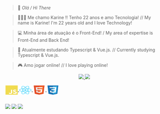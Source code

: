 > 🤩 *Olá / Hi There*

> 👩🏾‍💻 Me chamo Karine !! Tenho 22 anos e amo Tecnologia! // My name is Karine! I'm 22 years old and I love Technology!
 
> 💻 Minha área de atuação é o Front-End! / My area of expertise is Front-End and Back End!

>🌱 Atualmente estudando Typescript & Vue.js. // Currently studying Typescript & Vue.js.

>🎮 Amo jogar online! //  I love playing online!


 <div align="center">
  <a href="https://github.com/karinelucia">
  <img height="180em" src="https://github-readme-stats.vercel.app/api?username=karinelucia&show_icons=true&theme=dracula&include_all_commits=true&count_private=true"/>
  <img height="180em" src="https://github-readme-stats.vercel.app/api/top-langs/?username=karinelucia&layout=compact&langs_count=7&theme=dark"/>
</div>
 
 <div style="display: inline_block"><br>
  <img align="center" alt="Rafa-Js" height="30" width="40" src="https://raw.githubusercontent.com/devicons/devicon/master/icons/javascript/javascript-plain.svg">
  <img align="center" alt="Rafa-React" height="30" width="40" src="https://raw.githubusercontent.com/devicons/devicon/master/icons/react/react-original.svg">
  <img align="center" alt="Rafa-HTML" height="30" width="40" src="https://raw.githubusercontent.com/devicons/devicon/master/icons/html5/html5-original.svg">
  <img align="center" alt="Rafa-CSS" height="30" width="40" src="https://raw.githubusercontent.com/devicons/devicon/master/icons/css3/css3-original.svg">
</div>
  
  ##
 
<div> 
 
  <a href="https://www.instagram.com/_0koye_/" target="_blank"><img src="https://img.shields.io/badge/-Instagram-%23E4405F?style=for-the-badge&logo=instagram&logoColor=white" target="_blank"></a> 
  <a href = "mailto:karinenascc@gmail.com"><img src="https://img.shields.io/badge/-Gmail-%23333?style=for-the-badge&logo=gmail&logoColor=white" target="_blank"></a>
  <a href="https://www.linkedin.com/in/karine-nascimento-992a6a155/" target="_blank"><img src="https://img.shields.io/badge/-LinkedIn-%230077B5?style=for-the-badge&logo=linkedin&logoColor=white" target="_blank"></a> 
 
 
</div>

